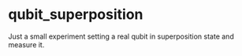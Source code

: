 # qubit_superposition
Just a small experiment setting a real qubit in superposition state and measure it.
